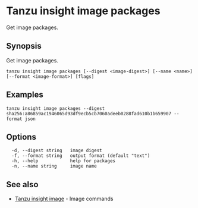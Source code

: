 # Tanzu insight image packages

Get image packages.

## <a id='synopsis'></a>Synopsis

Get image packages.

```
tanzu insight image packages [--digest <image-digest>] [--name <name>] [--format <image-format>] [flags]
```

## <a id='examples'></a>Examples

```
tanzu insight image packages --digest sha256:a86859ac1946065d93df9ecb5cb7060adeeb0288fad610b1b659907 --format json
```

## <a id='options'></a>Options

```
  -d, --digest string   image digest
  -f, --format string   output format (default "text")
  -h, --help            help for packages
  -n, --name string     image name
```

## <a id='see-also'></a>See also

* [Tanzu insight image](insight_image.md)	 - Image commands
